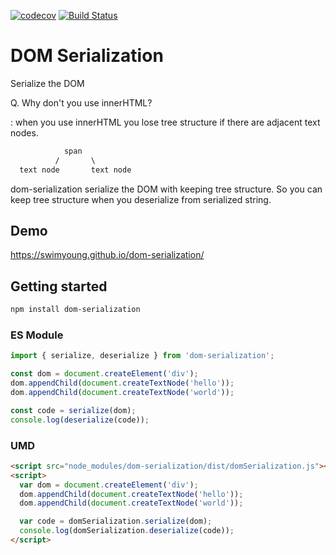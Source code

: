 [![codecov](https://codecov.io/gh/swimyoung/dom-serialization/branch/master/graph/badge.svg)](https://codecov.io/gh/swimyoung/dom-serialization) [![Build Status](https://travis-ci.org/swimyoung/dom-serialization.svg?branch=master)](https://travis-ci.org/swimyoung/dom-serialization)

# DOM Serialization

Serialize the DOM

Q. Why don't you use innerHTML?

: when you use innerHTML you lose tree structure if there are adjacent text nodes.

```txt
            span
          /       \
  text node       text node
```

dom-serialization serialize the DOM with keeping tree structure. So you can keep tree structure when you deserialize from serialized string.

## Demo

https://swimyoung.github.io/dom-serialization/

## Getting started

```sh
npm install dom-serialization
```

### ES Module

```js
import { serialize, deserialize } from 'dom-serialization';

const dom = document.createElement('div');
dom.appendChild(document.createTextNode('hello'));
dom.appendChild(document.createTextNode('world'));

const code = serialize(dom);
console.log(deserialize(code));
```

### UMD

```html
<script src="node_modules/dom-serialization/dist/domSerialization.js"></script>
<script>
  var dom = document.createElement('div');
  dom.appendChild(document.createTextNode('hello'));
  dom.appendChild(document.createTextNode('world'));

  var code = domSerialization.serialize(dom);
  console.log(domSerialization.deserialize(code));
</script>
```
